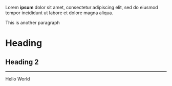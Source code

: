 Lorem **ipsum** dolor sit amet, consectetur adipiscing elit, sed do eiusmod tempor incididunt ut labore et dolore magna aliqua.

This is another paragraph

# Heading

## Heading 2

---

Hello World
